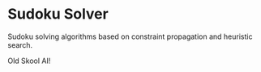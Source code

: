 # Sudoku Solver

Sudoku solving algorithms based on constraint propagation and heuristic search. 

Old Skool AI!